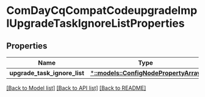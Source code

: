 # ComDayCqCompatCodeupgradeImplUpgradeTaskIgnoreListProperties

## Properties
Name | Type | Description | Notes
------------ | ------------- | ------------- | -------------
**upgrade_task_ignore_list** | [***::models::ConfigNodePropertyArray**](configNodePropertyArray.md) |  | [optional] 

[[Back to Model list]](../README.md#documentation-for-models) [[Back to API list]](../README.md#documentation-for-api-endpoints) [[Back to README]](../README.md)


